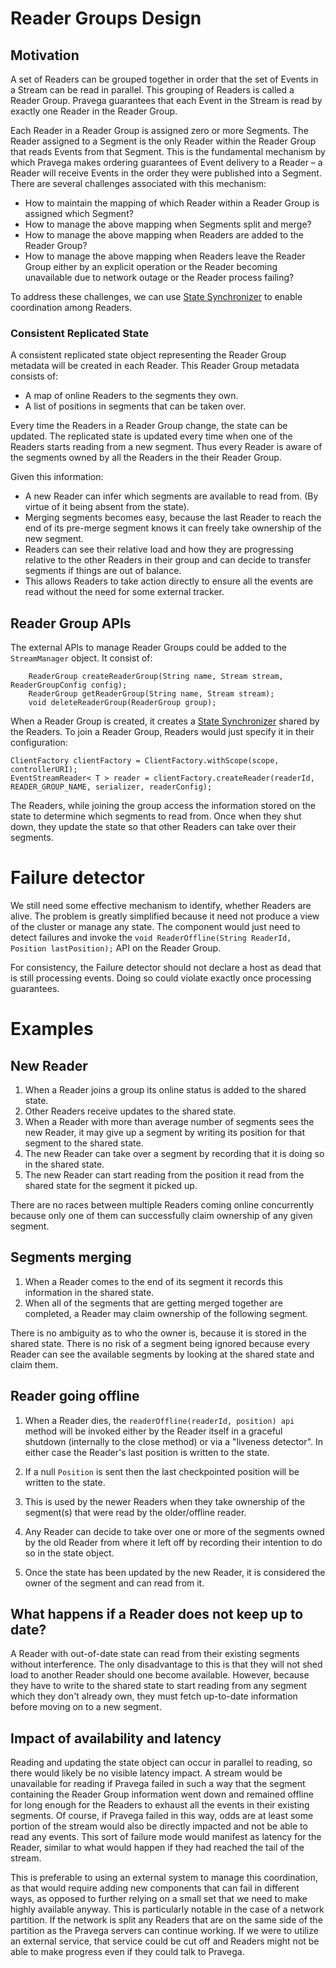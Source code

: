 <!--
Copyright (c) 2017 Dell Inc., or its subsidiaries. All Rights Reserved.

Licensed under the Apache License, Version 2.0 (the "License");
you may not use this file except in compliance with the License.
You may obtain a copy of the License at

    http://www.apache.org/licenses/LICENSE-2.0
-->
# Reader Groups Design

## Motivation
A set of Readers can be grouped together in order that the set of Events in a Stream can be read in parallel. This grouping of Readers is called a Reader Group. Pravega guarantees that each Event in the Stream is read by exactly one Reader in the Reader Group.

Each Reader in a Reader Group is assigned zero or more Segments.
The Reader assigned to a Segment is the only Reader within the Reader Group that reads Events from that Segment. This is the fundamental mechanism by which Pravega makes ordering guarantees of Event delivery to a Reader – a Reader will receive Events in the order they were published into a Segment.
There are several challenges associated with this mechanism:

 -  How to maintain the mapping of which Reader within a Reader Group is assigned which Segment?
 -  How to manage the above mapping when Segments split and merge?
 -  How to manage the above mapping when Readers are added to the Reader Group?
 -  How to manage the above mapping when Readers leave the Reader Group either by an explicit operation or the Reader becoming unavailable due to network outage or the Reader process failing?

To address these challenges, we can use [State Synchronizer](state-synchronizer-design.md) to enable coordination among Readers.

### Consistent Replicated State
A consistent replicated state object representing the Reader Group metadata will be created in each Reader. This Reader Group metadata consists of:

 - A map of online Readers to the segments they own.
 - A list of positions in segments that can be taken over.

Every time the Readers in a Reader Group change, the state can be updated. The replicated state is updated every time when one of the Readers starts reading from a new segment. Thus every Reader is aware of the segments owned by all the Readers in the their Reader Group.

Given this information:

 - A new Reader can infer which segments are available to read from. (By virtue of it being absent from the state).
 - Merging segments becomes easy, because the last Reader to reach the end of its pre-merge segment knows it can freely take ownership of the new segment.
 - Readers can see their relative load and how they are progressing relative to the other Readers in their group and can decide to transfer segments if things are out of balance.
 - This allows Readers to take action directly to ensure all the events are read without the need for some external tracker.

## Reader Group APIs

The external APIs to manage Reader Groups could be added to the `StreamManager` object. It consist of:

```
    ReaderGroup createReaderGroup(String name, Stream stream, ReaderGroupConfig config);
    ReaderGroup getReaderGroup(String name, Stream stream);
    void deleteReaderGroup(ReaderGroup group);
```
When a Reader Group is created, it creates a [State Synchronizer](state-synchronizer-design.md) shared by the Readers. To join a Reader Group, Readers would just specify it in their configuration:

```
ClientFactory clientFactory = ClientFactory.withScope(scope, controllerURI);
EventStreamReader< T > reader = clientFactory.createReader(readerId, READER_GROUP_NAME, serializer, readerConfig);

```
The Readers, while joining the group access the information stored on the state to determine which segments to read from. Once when they shut down, they update the state so that other Readers can take over their segments.

# Failure detector

We still need some effective mechanism to identify, whether Readers are alive. The problem is greatly simplified because it need not produce a view of the cluster or manage any state. The component would just need to detect failures and invoke the `void ReaderOffline(String ReaderId, Position lastPosition);` API on the Reader Group.

For consistency, the Failure detector should not declare a host as dead that is still processing events. Doing so could violate exactly once processing guarantees.

# Examples
## New Reader
1. When a Reader joins a group its online status is added to the shared state.
1. Other Readers receive updates to the shared state.
1. When a Reader with more than average number of segments sees the new Reader, it may give up a segment by writing its position for that segment to the shared state.
1. The new Reader can take over a segment by recording that it is doing so in the shared state.
1. The new Reader can start reading from the position it read from the shared state for the segment it picked up.

There are no races between multiple Readers coming online concurrently because only one of them can successfully claim ownership of any given segment.

## Segments merging
1. When a Reader comes to the end of its segment it records this information in the shared state.
1. When all of the segments that are getting merged together are completed, a Reader may claim ownership of the following segment.

There is no ambiguity as to who the owner is, because it is stored in the shared state. There is no risk of a segment being ignored because every Reader can see the available segments by looking at the shared state and claim them.

## Reader going offline
1. When a Reader dies, the `readerOffline(readerId, position) api` method will be invoked either by the Reader itself in a graceful shutdown (internally to the close method) or via a "liveness detector". In either case the Reader's last position is written to the state.

1. If a null `Position` is sent then the last checkpointed position will be written to the state.
1. This is used by the newer Readers when they take ownership of the segment(s) that were read by the older/offline reader.
1. Any Reader can decide to take over one or more of the segments owned by the old Reader from where it left off by recording their intention to do so in the state object.
1. Once the state has been updated by the new Reader, it is considered the owner of the segment and can read from it.



## What happens if a Reader does not keep up to date?
A Reader with out-of-date state can read from their existing segments without interference. The only disadvantage to this is that they will not shed load to another Reader should one become available. However, because they have to write to the shared state to start reading from any segment which they don't already own, they must fetch up-to-date information before moving on to a new segment.

## Impact of availability and latency
Reading and updating the state object can occur in parallel to reading, so there would likely be no visible latency impact.
A stream would be unavailable for reading if Pravega failed in such a way that the segment containing the Reader Group information went down and remained offline for long enough for the Readers to exhaust all the events in their existing segments. Of course, if Pravega failed in this way, odds are at least some portion of the stream would also be directly impacted and not be able to read any events. This sort of failure mode would manifest as latency for the Reader, similar to what would happen if they had reached the tail of the stream.

This is preferable to using an external system to manage this coordination, as that would require adding new components that can fail in different ways, as opposed to further relying on a small set that we need to make highly available anyway. This is particularly notable in the case of a network partition. If the network is split any Readers that are on the same side of the partition as the Pravega servers can continue working. If we were to utilize an external service, that service could be cut off and Readers might not be able to make progress even if they could talk to Pravega.
